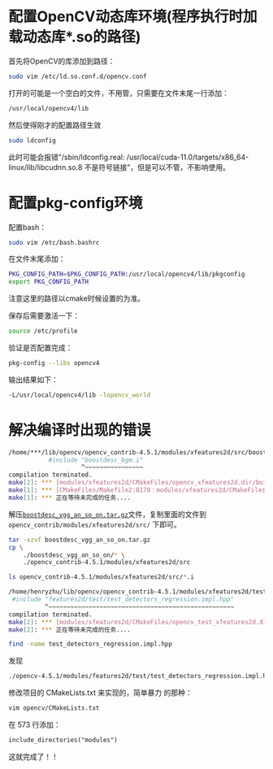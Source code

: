 # 配置OpenCV动态库环境(程序执行时加载动态库*.so的路径)
首先将OpenCV的库添加到路径：
```bash
sudo vim /etc/ld.so.conf.d/opencv.conf
```
打开的可能是一个空白的文件，不用管，只需要在文件末尾一行添加：
```bash
/usr/local/opencv4/lib
```
然后使得刚才的配置路径生效
```bash
sudo ldconfig
```
此时可能会报错"/sbin/ldconfig.real: /usr/local/cuda-11.0/targets/x86_64-linux/lib/libcudnn.so.8 不是符号链接"，但是可以不管，不影响使用。

# 配置pkg-config环境
配置bash：
```bash
sudo vim /etc/bash.bashrc
```
在文件末尾添加：
```bash
PKG_CONFIG_PATH=$PKG_CONFIG_PATH:/usr/local/opencv4/lib/pkgconfig
export PKG_CONFIG_PATH
```
注意这里的路径以cmake时候设置的为准。

保存后需要激活一下：
```bash
source /etc/profile
```
验证是否配置完成：
```bash
pkg-config --libs opencv4
```
输出结果如下：
```bash
-L/usr/local/opencv4/lib -lopencv_world
```

# 解决编译时出现的错误

```bash
/home/***/lib/opencv/opencv_contrib-4.5.1/modules/xfeatures2d/src/boostdesc.cpp:654:20: fatal error: boostdesc_bgm.i: 没有那个文件或目录
           #include "boostdesc_bgm.i"
                    ^~~~~~~~~~~~~~~~~
compilation terminated.
make[2]: *** [modules/xfeatures2d/CMakeFiles/opencv_xfeatures2d.dir/build.make:417：modules/xfeatures2d/CMakeFiles/opencv_xfeatures2d.dir/src/boostdesc.cpp.o] 错误 1
make[1]: *** [CMakeFiles/Makefile2:8170：modules/xfeatures2d/CMakeFiles/opencv_xfeatures2d.dir/all] 错误 2
make[1]: *** 正在等待未完成的任务....
```

解压[`boostdesc_vgg_an_so_on.tar.gz`](./boostdesc_vgg_an_so_on.tar.gz)文件，复制里面的文件到 `opencv_contrib/modules/xfeatures2d/src/` 下即可。

```bash
tar -xzvf boostdesc_vgg_an_so_on.tar.gz
cp \
    ./boostdesc_vgg_an_so_on/* \
    ./opencv_contrib-4.5.1/modules/xfeatures2d/src

ls opencv_contrib-4.5.1/modules/xfeatures2d/src/*.i
```

```bash
/home/henryzhu/lib/opencv/opencv_contrib-4.5.1/modules/xfeatures2d/test/test_features2d.cpp:51:10: fatal error: features2d/test/test_detectors_regression.impl.hpp: 没有那个文件或目录
 #include "features2d/test/test_detectors_regression.impl.hpp"
          ^~~~~~~~~~~~~~~~~~~~~~~~~~~~~~~~~~~~~~~~~~~~~~~~~~~~
compilation terminated.
make[2]: *** [modules/xfeatures2d/CMakeFiles/opencv_test_xfeatures2d.dir/build.make:76：modules/xfeatures2d/CMakeFiles/opencv_test_xfeatures2d.dir/test/test_features2d.cpp.o] 错误 1
make[2]: *** 正在等待未完成的任务....
```

```bash
find -name test_detectors_regression.impl.hpp
```
发现
```bash
./opencv-4.5.1/modules/features2d/test/test_detectors_regression.impl.hpp
```

修改项目的 CMakeLists.txt 来实现的，简单暴力 的那种：
```bash
vim opencv/CMakeLists.txt
```
在 573 行添加：
```txt
include_directories("modules")
```
这就完成了！！
